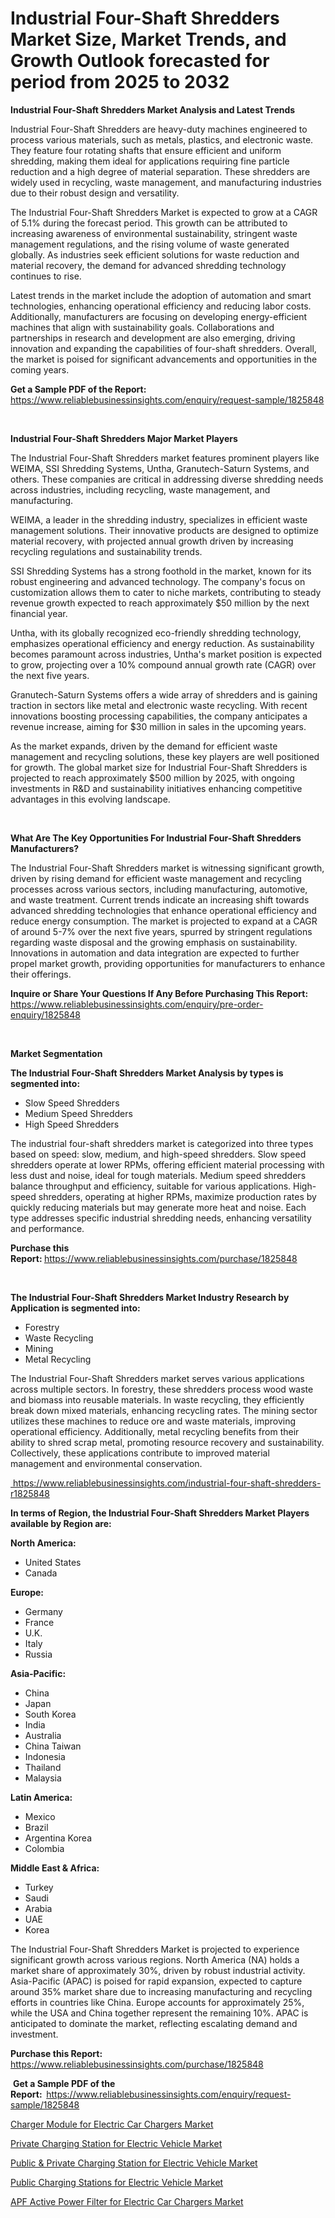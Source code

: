 <p><h1>Industrial Four-Shaft Shredders Market Size, Market Trends, and Growth Outlook forecasted for period from 2025 to 2032</h1></p><p><strong>Industrial Four-Shaft Shredders Market Analysis and Latest Trends</strong></p>
<p><p>Industrial Four-Shaft Shredders are heavy-duty machines engineered to process various materials, such as metals, plastics, and electronic waste. They feature four rotating shafts that ensure efficient and uniform shredding, making them ideal for applications requiring fine particle reduction and a high degree of material separation. These shredders are widely used in recycling, waste management, and manufacturing industries due to their robust design and versatility.</p><p>The Industrial Four-Shaft Shredders Market is expected to grow at a CAGR of 5.1% during the forecast period. This growth can be attributed to increasing awareness of environmental sustainability, stringent waste management regulations, and the rising volume of waste generated globally. As industries seek efficient solutions for waste reduction and material recovery, the demand for advanced shredding technology continues to rise.</p><p>Latest trends in the market include the adoption of automation and smart technologies, enhancing operational efficiency and reducing labor costs. Additionally, manufacturers are focusing on developing energy-efficient machines that align with sustainability goals. Collaborations and partnerships in research and development are also emerging, driving innovation and expanding the capabilities of four-shaft shredders. Overall, the market is poised for significant advancements and opportunities in the coming years.</p></p>
<p><strong>Get a Sample PDF of the Report:&nbsp;</strong> <a href="https://www.reliablebusinessinsights.com/enquiry/request-sample/1825848?utm_campaign=2276&utm_medium=2&utm_source=Github&utm_content=ia&utm_term=12042025&utm_id=industrial-four-shaft-shredders">https://www.reliablebusinessinsights.com/enquiry/request-sample/1825848</a></p>
<p>&nbsp;</p>
<p><strong>Industrial Four-Shaft Shredders Major Market Players</strong></p>
<p><p>The Industrial Four-Shaft Shredders market features prominent players like WEIMA, SSI Shredding Systems, Untha, Granutech-Saturn Systems, and others. These companies are critical in addressing diverse shredding needs across industries, including recycling, waste management, and manufacturing.</p><p>WEIMA, a leader in the shredding industry, specializes in efficient waste management solutions. Their innovative products are designed to optimize material recovery, with projected annual growth driven by increasing recycling regulations and sustainability trends. </p><p>SSI Shredding Systems has a strong foothold in the market, known for its robust engineering and advanced technology. The company's focus on customization allows them to cater to niche markets, contributing to steady revenue growth expected to reach approximately $50 million by the next financial year.</p><p>Untha, with its globally recognized eco-friendly shredding technology, emphasizes operational efficiency and energy reduction. As sustainability becomes paramount across industries, Untha's market position is expected to grow, projecting over a 10% compound annual growth rate (CAGR) over the next five years.</p><p>Granutech-Saturn Systems offers a wide array of shredders and is gaining traction in sectors like metal and electronic waste recycling. With recent innovations boosting processing capabilities, the company anticipates a revenue increase, aiming for $30 million in sales in the upcoming years.</p><p>As the market expands, driven by the demand for efficient waste management and recycling solutions, these key players are well positioned for growth. The global market size for Industrial Four-Shaft Shredders is projected to reach approximately $500 million by 2025, with ongoing investments in R&D and sustainability initiatives enhancing competitive advantages in this evolving landscape.</p></p>
<p>&nbsp;</p>
<p><strong>What Are The Key Opportunities For Industrial Four-Shaft Shredders Manufacturers?</strong></p>
<p><p>The Industrial Four-Shaft Shredders market is witnessing significant growth, driven by rising demand for efficient waste management and recycling processes across various sectors, including manufacturing, automotive, and waste treatment. Current trends indicate an increasing shift towards advanced shredding technologies that enhance operational efficiency and reduce energy consumption. The market is projected to expand at a CAGR of around 5-7% over the next five years, spurred by stringent regulations regarding waste disposal and the growing emphasis on sustainability. Innovations in automation and data integration are expected to further propel market growth, providing opportunities for manufacturers to enhance their offerings.</p></p>
<p><strong>Inquire or Share Your Questions If Any Before Purchasing This Report:</strong> <a href="https://www.reliablebusinessinsights.com/enquiry/pre-order-enquiry/1825848?utm_campaign=2276&utm_medium=2&utm_source=Github&utm_content=ia&utm_term=12042025&utm_id=industrial-four-shaft-shredders">https://www.reliablebusinessinsights.com/enquiry/pre-order-enquiry/1825848</a></p>
<p>&nbsp;</p>
<p><strong>Market Segmentation</strong></p>
<p><strong>The Industrial Four-Shaft Shredders Market Analysis by types is segmented into:</strong></p>
<p><ul><li>Slow Speed Shredders</li><li>Medium Speed Shredders</li><li>High Speed Shredders</li></ul></p>
<p><p>The industrial four-shaft shredders market is categorized into three types based on speed: slow, medium, and high-speed shredders. Slow speed shredders operate at lower RPMs, offering efficient material processing with less dust and noise, ideal for tough materials. Medium speed shredders balance throughput and efficiency, suitable for various applications. High-speed shredders, operating at higher RPMs, maximize production rates by quickly reducing materials but may generate more heat and noise. Each type addresses specific industrial shredding needs, enhancing versatility and performance.</p></p>
<p><strong>Purchase this Report:&nbsp;</strong><a href="https://www.reliablebusinessinsights.com/purchase/1825848?utm_campaign=2276&utm_medium=2&utm_source=Github&utm_content=ia&utm_term=12042025&utm_id=industrial-four-shaft-shredders">https://www.reliablebusinessinsights.com/purchase/1825848</a></p>
<p>&nbsp;</p>
<p><strong>The Industrial Four-Shaft Shredders Market Industry Research by Application is segmented into:</strong></p>
<p><ul><li>Forestry</li><li>Waste Recycling</li><li>Mining</li><li>Metal Recycling</li></ul></p>
<p><p>The Industrial Four-Shaft Shredders market serves various applications across multiple sectors. In forestry, these shredders process wood waste and biomass into reusable materials. In waste recycling, they efficiently break down mixed materials, enhancing recycling rates. The mining sector utilizes these machines to reduce ore and waste materials, improving operational efficiency. Additionally, metal recycling benefits from their ability to shred scrap metal, promoting resource recovery and sustainability. Collectively, these applications contribute to improved material management and environmental conservation.</p></p>
<p><a href="https://www.reliablebusinessinsights.com/industrial-four-shaft-shredders-r1825848?utm_campaign=2276&utm_medium=2&utm_source=Github&utm_content=ia&utm_term=12042025&utm_id=industrial-four-shaft-shredders">&nbsp;https://www.reliablebusinessinsights.com/industrial-four-shaft-shredders-r1825848</a></p>
<p><strong>In terms of Region, the Industrial Four-Shaft Shredders Market Players available by Region are:</strong></p>
<p>
    <p> <strong> North America: </strong>
        <ul>
            <li>United States</li>
            <li>Canada</li>
        </ul>
        </p> 
    <p> <strong> Europe: </strong>
        <ul>
            <li>Germany</li>
            <li>France</li>
            <li>U.K.</li>
            <li>Italy</li>
            <li>Russia</li>
        </ul>
        </p> 
    <p> <strong> Asia-Pacific: </strong>
        <ul>
            <li>China</li>
            <li>Japan</li>
            <li>South Korea</li>
            <li>India</li>
            <li>Australia</li>
            <li>China Taiwan</li>
            <li>Indonesia</li>
            <li>Thailand</li>
            <li>Malaysia</li>
        </ul>
        </p> 
    <p> <strong> Latin America: </strong>
        <ul>
            <li>Mexico</li>
            <li>Brazil</li>
            <li>Argentina Korea</li>
            <li>Colombia</li>
        </ul>
        </p> 
    <p> <strong> Middle East & Africa: </strong>
        <ul>
            <li>Turkey</li>
            <li>Saudi</li>
            <li>Arabia</li>
            <li>UAE</li>
            <li>Korea</li>
        </ul>
    </p>
    </p>
<p><p>The Industrial Four-Shaft Shredders Market is projected to experience significant growth across various regions. North America (NA) holds a market share of approximately 30%, driven by robust industrial activity. Asia-Pacific (APAC) is poised for rapid expansion, expected to capture around 35% market share due to increasing manufacturing and recycling efforts in countries like China. Europe accounts for approximately 25%, while the USA and China together represent the remaining 10%. APAC is anticipated to dominate the market, reflecting escalating demand and investment.</p></p>
<p><strong>Purchase this Report: </strong><a href="https://www.reliablebusinessinsights.com/purchase/1825848?utm_campaign=2276&utm_medium=2&utm_source=Github&utm_content=ia&utm_term=12042025&utm_id=industrial-four-shaft-shredders">https://www.reliablebusinessinsights.com/purchase/1825848</a></p>
<p>&nbsp;<strong>Get a Sample PDF of the Report:&nbsp;&nbsp;</strong><a href="https://www.reliablebusinessinsights.com/enquiry/request-sample/1825848?utm_campaign=2276&utm_medium=2&utm_source=Github&utm_content=ia&utm_term=12042025&utm_id=industrial-four-shaft-shredders">https://www.reliablebusinessinsights.com/enquiry/request-sample/1825848</a></p>
<p><strong></strong></p>
<p><p><a href="https://github.com/meuskocov/Market-Research-Report-List-1/blob/main/charger-module-for-electric-car-chargers-market.md?utm_campaign=2276&utm_medium=2&utm_source=Github&utm_content=ia&utm_term=12042025&utm_id=industrial-four-shaft-shredders">Charger Module for Electric Car Chargers Market</a></p><p><a href="https://github.com/pelahotayabe/Market-Research-Report-List-1/blob/main/private-charging-station-for-electric-vehicle-market.md?utm_campaign=2276&utm_medium=2&utm_source=Github&utm_content=ia&utm_term=12042025&utm_id=industrial-four-shaft-shredders">Private Charging Station for Electric Vehicle Market</a></p><p><a href="https://github.com/raeezkenedz/Market-Research-Report-List-1/blob/main/public-private-charging-station-for-electric-vehicle-market.md?utm_campaign=2276&utm_medium=2&utm_source=Github&utm_content=ia&utm_term=12042025&utm_id=industrial-four-shaft-shredders">Public & Private Charging Station for Electric Vehicle Market</a></p><p><a href="https://github.com/cheryjhonson/Market-Research-Report-List-1/blob/main/public-charging-stations-for-electric-vehicle-market.md?utm_campaign=2276&utm_medium=2&utm_source=Github&utm_content=ia&utm_term=12042025&utm_id=industrial-four-shaft-shredders">Public Charging Stations for Electric Vehicle Market</a></p><p><a href="https://github.com/elitasvimal/Market-Research-Report-List-1/blob/main/apf-active-power-filter-for-electric-car-chargers-market.md?utm_campaign=2276&utm_medium=2&utm_source=Github&utm_content=ia&utm_term=12042025&utm_id=industrial-four-shaft-shredders">APF Active Power Filter for Electric Car Chargers Market</a></p></p>